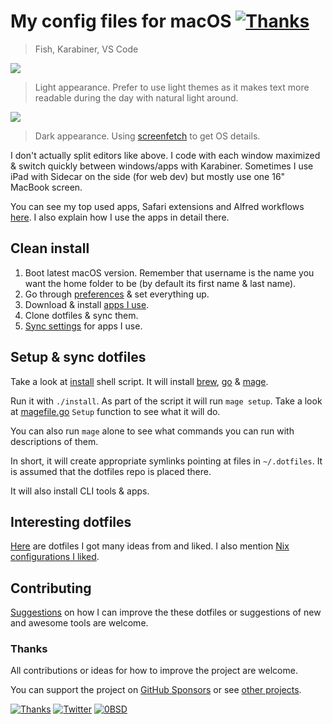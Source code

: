 # My config files for macOS [![Thanks](http://bit.ly/saythankss)](https://github.com/users/nikitavoloboev/sponsorship)

> Fish, Karabiner, VS Code

![](https://i.imgur.com/li5tXYp.jpg)

> Light appearance. Prefer to use light themes as it makes text more readable during the day with natural light around.

![](https://i.imgur.com/e1Ei3b1.jpg)

> Dark appearance. Using [screenfetch](https://github.com/KittyKatt/screenFetch) to get OS details.

I don't actually split editors like above. I code with each window maximized & switch quickly between windows/apps with Karabiner. Sometimes I use iPad with Sidecar on the side (for web dev) but mostly use one 16" MacBook screen.

You can see my top used apps, Safari extensions and Alfred workflows [here](https://github.com/nikitavoloboev/my-mac-os). I also explain how I use the apps in detail there.

## Clean install

1. Boot latest macOS version. Remember that username is the name you want the home folder to be (by default its first name & last name).
2. Go through [preferences](https://imgur.com/a/KoVAxFQ) & set everything up.
3. Download & install [apps I use](https://github.com/nikitavoloboev/my-mac-os).
4. Clone dotfiles & sync them.
5. [Sync settings](https://github.com/zenangst/Syncalicious) for apps I use.

## Setup & sync dotfiles

Take a look at [install](install) shell script. It will install [brew](https://brew.sh), [go](https://go.dev) & [mage](https://github.com/magefile/mage).

Run it with `./install`. As part of the script it will run `mage setup`. Take a look at [magefile.go](magefile.go) `Setup` function to see what it will do.

You can also run `mage` alone to see what commands you can run with descriptions of them.

In short, it will create appropriate symlinks pointing at files in `~/.dotfiles`. It is assumed that the dotfiles repo is placed there.

It will also install CLI tools & apps.

## Interesting dotfiles

[Here](https://wiki.nikitavoloboev.xyz/unix/dotfiles) are dotfiles I got many ideas from and liked. I also mention [Nix configurations I liked](https://wiki.nikitavoloboev.xyz/operating-systems/linux/nixos).

## Contributing

[Suggestions](../../issues/) on how I can improve the these dotfiles or suggestions of new and awesome tools are welcome.

### Thanks

All contributions or ideas for how to improve the project are welcome.

You can support the project on [GitHub Sponsors](https://github.com/sponsors/nikitavoloboev) or see [other projects](https://nikiv.dev/projects).

[![Thanks](https://bit.ly/saythankss)](https://github.com/sponsors/nikitavoloboev) [![Twitter](http://bit.ly/nikitatweet)](https://twitter.com/nikitavoloboev) [![0BSD](https://img.shields.io/badge/license-0BSD-0a0a0a.svg?style=flat&colorA=0a0a0a)](https://choosealicense.com/licenses/0bsd/)
